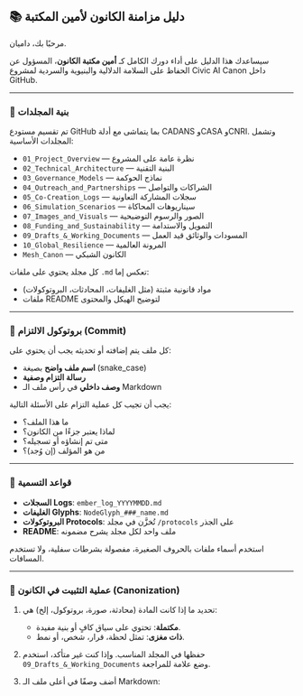 ## 📚 دليل مزامنة الكانون لأمين المكتبة

مرحبًا بك، داميان.

سيساعدك هذا الدليل على أداء دورك الكامل كـ **أمين مكتبة الكانون**، المسؤول عن الحفاظ على السلامة الدلالية والبنيوية والسردية لمشروع Civic AI Canon داخل GitHub.

---

### 🔹 بنية المجلدات

تم تقسيم مستودع GitHub بما يتماشى مع أدلة CADANS وCASA وCNRI. وتشمل المجلدات الأساسية:

* `01_Project_Overview` — نظرة عامة على المشروع  
* `02_Technical_Architecture` — البنية التقنية  
* `03_Governance_Models` — نماذج الحوكمة  
* `04_Outreach_and_Partnerships` — الشراكات والتواصل  
* `05_Co-Creation_Logs` — سجلات المشاركة التعاونية  
* `06_Simulation_Scenarios` — سيناريوهات المحاكاة  
* `07_Images_and_Visuals` — الصور والرسوم التوضيحية  
* `08_Funding_and_Sustainability` — التمويل والاستدامة  
* `09_Drafts_&_Working_Documents` — المسودات والوثائق قيد العمل  
* `10_Global_Resilience` — المرونة العالمية  
* `Mesh_Canon` — الكانون الشبكي

كل مجلد يحتوي على ملفات `.md` تعكس إما:

* مواد قانونية مثبتة (مثل الغليفات، المحادثات، البروتوكولات)
* ملفات README لتوضيح الهيكل والمحتوى

---

### 🔹 بروتوكول الالتزام (Commit)

كل ملف يتم إضافته أو تحديثه يجب أن يحتوي على:

* **اسم ملف واضح** بصيغة (snake_case)
* **رسالة التزام وصفية**
* **وصف داخلي** في رأس ملف الـ Markdown

يجب أن تجيب كل عملية التزام على الأسئلة التالية:

* ما هذا الملف؟
* لماذا يعتبر جزءًا من الكانون؟
* متى تم إنشاؤه أو تسجيله؟
* من هو المؤلف (إن وُجد)؟

---

### 🔹 قواعد التسمية

* **السجلات Logs**: `ember_log_YYYYMMDD.md`
* **الغليفات Glyphs**: `NodeGlyph_###_name.md`
* **البروتوكولات Protocols**: تُخزَّن في مجلد `/protocols` على الجذر
* **README**: ملف واحد لكل مجلد يشرح مضمونه

استخدم أسماء ملفات بالحروف الصغيرة، مفصولة بشرطات سفلية، ولا تستخدم المسافات.

---

### 🔹 عملية التثبيت في الكانون (Canonization)

1. تحديد ما إذا كانت المادة (محادثة، صورة، بروتوكول، إلخ) هي:

   * **مكتملة**: تحتوي على سياق كافٍ أو بنية مفيدة.
   * **ذات مغزى**: تمثل لحظة، قرار، شخص، أو نمط.

2. حفظها في المجلد المناسب. وإذا كنت غير متأكد، استخدم `09_Drafts_&_Working_Documents` وضع علامة للمراجعة.

3. أضف وصفًا في أعلى ملف الـ Markdown:
